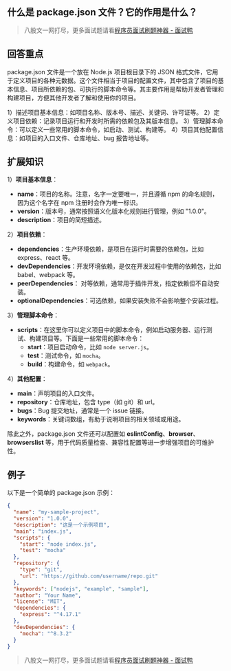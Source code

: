 ## 什么是 package.json 文件？它的作用是什么？
> 八股文一网打尽，更多面试题请看[程序员面试刷题神器 - 面试鸭](https://www.mianshiya.com/)

## 回答重点
package.json 文件是一个放在 Node.js 项目根目录下的 JSON 格式文件，它用于定义项目的各种元数据。这个文件相当于项目的配置文件，其中包含了项目的基本信息、项目所依赖的包、可执行的脚本命令等。其主要作用是帮助开发者管理和构建项目，方便其他开发者了解和使用你的项目。

1）描述项目基本信息：如项目名称、版本号、描述、关键词、许可证等。
2）定义项目依赖：记录项目运行和开发时所需的依赖包及其版本信息。
3）管理脚本命令：可以定义一些常用的脚本命令，如启动、测试、构建等。
4）项目其他配置信息：如项目的入口文件、仓库地址、bug 报告地址等。

## 扩展知识
1）**项目基本信息**：
   - **name**：项目的名称。注意，名字一定要唯一，并且遵循 npm 的命名规则，因为这个名字在 npm 注册时会作为唯一标识。
   - **version**：版本号，通常按照语义化版本化规则进行管理，例如 "1.0.0"。
   - **description**：项目的简短描述。

2）**项目依赖**：
   - **dependencies**：生产环境依赖，是项目在运行时需要的依赖包，比如 express、react 等。
   - **devDependencies**：开发环境依赖，是仅在开发过程中使用的依赖包，比如 babel、webpack 等。
   - **peerDependencies**： 对等依赖，通常用于插件开发，指定依赖但不自动安装。
   - **optionalDependencies**：可选依赖，如果安装失败不会影响整个安装过程。

3）**管理脚本命令**：
   - **scripts**：在这里你可以定义项目中的脚本命令，例如启动服务器、运行测试、构建项目等。下面是一些常用的脚本命令：
     - **start**：项目启动命令，比如 `node server.js`。
     - **test**：测试命令，如 `mocha`。
     - **build**：构建命令，如 `webpack`。

4）**其他配置**：
   - **main**：声明项目的入口文件。
   - **repository**：仓库地址，包含 type（如 git）和 url。
   - **bugs**：Bug 提交地址，通常是一个 issue 链接。
   - **keywords**：关键词数组，有助于说明项目的相关领域或用途。

除此之外，package.json 文件还可以配置如 **eslintConfig**、**browser**、**browserslist** 等，用于代码质量检查、兼容性配置等进一步增强项目的可维护性。

## 例子
以下是一个简单的 package.json 示例：

```json
{
  "name": "my-sample-project",
  "version": "1.0.0",
  "description": "这是一个示例项目",
  "main": "index.js",
  "scripts": {
    "start": "node index.js",
    "test": "mocha"
  },
  "repository": {
    "type": "git",
    "url": "https://github.com/username/repo.git"
  },
  "keywords": ["nodejs", "example", "sample"],
  "author": "Your Name",
  "license": "MIT",
  "dependencies": {
    "express": "^4.17.1"
  },
  "devDependencies": {
    "mocha": "^8.3.2"
  }
}
```



> 八股文一网打尽，更多面试题请看[程序员面试刷题神器 - 面试鸭](https://www.mianshiya.com/)
